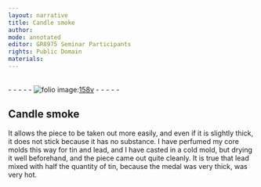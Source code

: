 ```yaml
---
layout: narrative
title: Candle smoke
author:
mode: annotated
editor: GR8975 Seminar Participants
rights: Public Domain
materials: 
---
```


 <br/>- - - - - <a href=""><img src="/assets/photo-icon.png" alt="folio image: " style="display:inline-block; margin-bottom:-3px;"/>158v</a> - - - - - <br/> 
## Candle smoke

 
It allows the piece to be taken out more easily, and even if it is slightly thick, it does not stick because it has no substance. I have perfumed my core molds this way for tin and lead, and I have casted in a cold mold, but drying it well beforehand, and the piece came out quite cleanly. It is true that lead mixed with half the quantity of tin, because the medal was very thick, was very hot.
 
